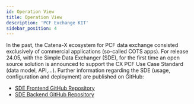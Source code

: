 ```yaml
---
id: Operation View
title: Operation View
description: 'PCF Exchange KIT'
sidebar_position: 4
---
```

In the past, the Catena-X ecosystem for PCF data exchange consisted exclusively of commercial applications (so-called COTS apps). For release 24.05, with the Simple Data Exchanger (SDE), for the first time an open source solution is announced to support the CX PCF Use Case Standard (data model, API,...). Further information regarding the SDE (usage, configuration and deployment) are published on GitHub:
- [SDE Frontend GitHub Repository](https://github.com/eclipse-tractusx/managed-simple-data-exchanger-frontend)
- [SDE Backend GitHub Repository](https://github.com/eclipse-tractusx/managed-simple-data-exchanger-backend)

